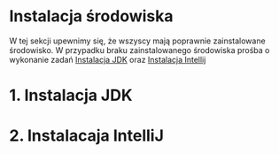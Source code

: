 # Instalacja środowiska

  W tej sekcji upewnimy się, że wszyscy mają poprawnie zainstalowane środowisko.
    W przypadku braku zainstalowanego środowiska prośba o wykonanie zadań [Instalacja JDK](1_intealacja_jdk) oraz
  [Instalacja Intellij](2_Instalacja_intelij)
# 1. Instalacja JDK

# 2. Instalacaja IntelliJ
